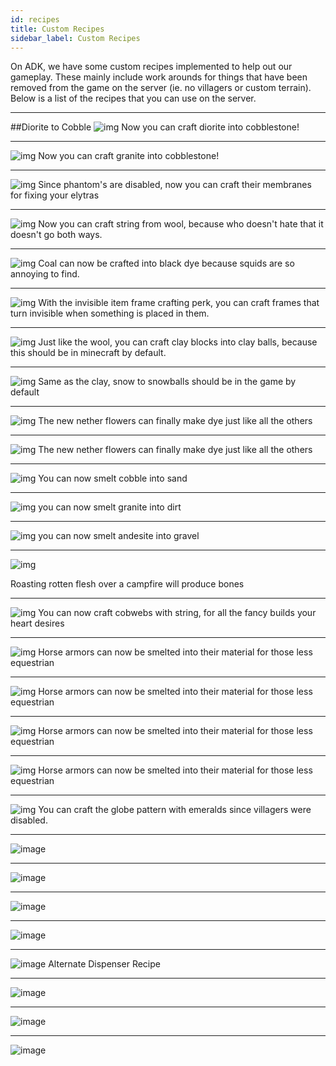 ```yaml
---
id: recipes
title: Custom Recipes
sidebar_label: Custom Recipes
---
```

On ADK, we have some custom recipes implemented to help out our gameplay. These mainly include work arounds for things that have been removed from the game on the server (ie. no villagers or custom terrain). Below is a list of the recipes that you can use on the server.

---
##Diorite to Cobble
![img](images/recipe2.PNG)
Now you can craft diorite into cobblestone!

---

![img](images/recipe3.PNG)
Now you can craft granite into cobblestone!


---

![img](images/recipe4.PNG)
Since phantom's are disabled, now you can craft their membranes for fixing your elytras

---

![img](images/recipe5.PNG)
Now you can craft string from wool, because who doesn't hate that it doesn't go both ways.

---

![img](images/recipe6.PNG)
Coal can now be crafted into black dye because squids are so annoying to find.

---

![img](images/recipe7.PNG)
With the invisible item frame crafting perk, you can craft frames that turn invisible when something is placed in them.

---

![img](images/recipe8.PNG)
Just like the wool, you can craft clay blocks into clay balls, because this should be in minecraft by default.

---

![img](images/recipe9.PNG)
Same as the clay, snow to snowballs should be in the game by default

---

![img](images/recipe10.PNG)
The new nether flowers can finally make dye just like all the others

---

![img](images/recipe11.PNG)
The new nether flowers can finally make dye just like all the others

---

![img](images/recipe12.PNG)
You can now smelt cobble into sand

---

![img](images/recipe13.PNG)
you can now smelt granite into dirt

---

![img](images/recipe14.PNG)
you can now smelt andesite into gravel

---

![img](images/recipe15.PNG)

Roasting rotten flesh over a campfire will produce bones

---

![img](images/recipe16.PNG)
You can now craft cobwebs with string, for all the fancy builds your heart desires

---

![img](images/recipe17.PNG)
Horse armors can now be smelted into their material for those less equestrian 

---

![img](images/recipe18.PNG)
Horse armors can now be smelted into their material for those less equestrian 


---

![img](images/recipe19.PNG)
Horse armors can now be smelted into their material for those less equestrian 


---

![img](images/recipe20.PNG)
Horse armors can now be smelted into their material for those less equestrian 


---

![img](images/recipe21.PNG)
You can craft the globe pattern with emeralds since villagers were disabled.

---

![image](https://user-images.githubusercontent.com/71091547/113226561-83c15a00-925e-11eb-9f47-a0ade33b6233.png)

---
![image](https://user-images.githubusercontent.com/71091547/113226573-891ea480-925e-11eb-8a12-297228d70593.png)

---

![image](https://user-images.githubusercontent.com/71091547/115795288-a6e2b380-a39d-11eb-975d-be1ddf5d95b6.png)

---

![image](https://user-images.githubusercontent.com/71091547/115795293-aba76780-a39d-11eb-9952-9e5198cc727b.png)

---

![image](https://user-images.githubusercontent.com/71091547/115795306-b3670c00-a39d-11eb-9f25-0d87b8e7c500.png)
Alternate Dispenser Recipe

---
![image](https://user-images.githubusercontent.com/71091547/115795326-b8c45680-a39d-11eb-9d2a-c84cd304bb1c.png)

---
![image](https://media.discordapp.net/attachments/811390073617645578/848698992976199700/unknown.png)

---
![image](https://cdn.discordapp.com/attachments/811390073617645578/849109366677176370/unknown.png)
